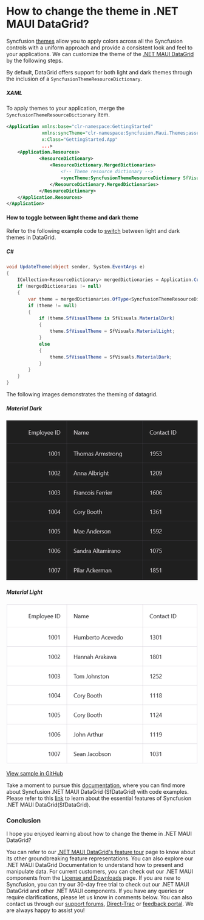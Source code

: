 # How to change the theme in .NET MAUI DataGrid?

Syncfusion [themes](https://help.syncfusion.com/maui/themes/themes) allow you to apply colors across all the Syncfusion controls with a uniform approach and provide a consistent look and feel to your applications. We can customize the theme of the [.NET MAUI DataGrid](https://www.syncfusion.com/maui-controls/maui-datagrid) by the following steps.

By default, DataGrid offers support for both light and dark themes through the inclusion of a `SyncfusionThemeResourceDictionary`.

##### XAML
To apply themes to your application, merge the `SyncfusionThemeResourceDictionary` item.

```XML
<Application xmlns:base="clr-namespace:GettingStarted"
             xmlns:syncTheme="clr-namespace:Syncfusion.Maui.Themes;assembly=Syncfusion.Maui.Core"
             x:Class="GettingStarted.App"
             ...>
    <Application.Resources>
            <ResourceDictionary>
                <ResourceDictionary.MergedDictionaries>
                    <!-- Theme resource dictionary -->
                    <syncTheme:SyncfusionThemeResourceDictionary SfVisualTheme="MaterialDark"/>
                </ResourceDictionary.MergedDictionaries>
            </ResourceDictionary>
    </Application.Resources>
</Application>
```

#### How to toggle between light theme and dark theme
Refer to the following example code to [switch](https://help.syncfusion.com/maui/themes/howto) between light and dark themes in DataGrid.

##### C#
```C#
void UpdateTheme(object sender, System.EventArgs e)
{
    ICollection<ResourceDictionary> mergedDictionaries = Application.Current.Resources.MergedDictionaries;
    if (mergedDictionaries != null)
    {
        var theme = mergedDictionaries.OfType<SyncfusionThemeResourceDictionary>().FirstOrDefault();
        if (theme != null)
        {
            if (theme.SfVisualTheme is SfVisuals.MaterialDark)
            {
                theme.SfVisualTheme = SfVisuals.MaterialLight;
            }
            else
            {
                theme.SfVisualTheme = SfVisuals.MaterialDark;
            }
        }
    }
}
```


The following images demonstrates the theming of datagrid.

##### Material Dark

![SfDataGrid with DarkTheme](SfDataGrid_DarkTheme.png)
##### Material Light
![SfDataGrid with DarkTheme](SfDataGrid_LightTheme.png)

[View sample in GitHub](https://github.com/SyncfusionExamples/How-to-change-the-theme-in-.NET-MAUI-DataGrid)

Take a moment to pursue this [documentation](https://help.syncfusion.com/maui/datagrid/overview), where you can find more about Syncfusion .NET MAUI DataGrid (SfDataGrid) with code examples.
Please refer to this [link](https://www.syncfusion.com/maui-controls/maui-datagrid) to learn about the essential features of Syncfusion .NET MAUI DataGrid(SfDataGrid).

### Conclusion
I hope you enjoyed learning about how to change the theme in .NET MAUI DataGrid?

You can refer to our [.NET MAUI DataGrid's feature tour](https://www.syncfusion.com/maui-controls/maui-datagrid) page to know about its other groundbreaking feature representations. You can also explore our .NET MAUI DataGrid Documentation to understand how to present and manipulate data.
For current customers, you can check out our .NET MAUI components from the [License and Downloads](https://www.syncfusion.com/account/downloads) page. If you are new to Syncfusion, you can try our 30-day free trial to check out our .NET MAUI DataGrid and other .NET MAUI components.
If you have any queries or require clarifications, please let us know in comments below. You can also contact us through our [support forums](https://www.syncfusion.com/forums), [Direct-Trac](https://support.syncfusion.com/account/login?ReturnUrl=%2Faccount%2Fconnect%2Fauthorize%2Fcallback%3Fclient_id%3Dc54e52f3eb3cde0c3f20474f1bc179ed%26redirect_uri%3Dhttps%253A%252F%252Fsupport.syncfusion.com%252Fagent%252Flogincallback%26response_type%3Dcode%26scope%3Dopenid%2520profile%2520agent.api%2520integration.api%2520offline_access%2520kb.api%26state%3D8db41f98953a4d9ba40407b150ad4cf2%26code_challenge%3DvwHoT64z2h21eP_A9g7JWtr3vp3iPrvSjfh5hN5C7IE%26code_challenge_method%3DS256%26response_mode%3Dquery) or [feedback portal](https://www.syncfusion.com/feedback/maui?control=sfdatagrid). We are always happy to assist you!